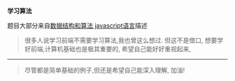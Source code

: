 **学习算法**

题目大部分来自[数据结构和算法 javascript语言](https://github.com/oreillymedia/data_structures_and_algorithms_using_javascript)描述

> 很多人说学习前端不需要学习算法,我也曾这么想过. 但这不是借口, 想要学好前端,计算机基础也是极其重要的, 希望自己能好好重视起来,


----------


> 尽管都是简单基础的例子,但还是希望自己能深入理解, 加油!
